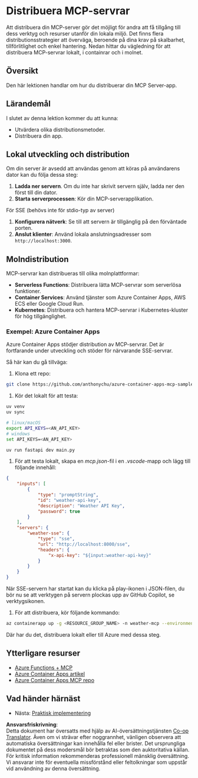 <!--
CO_OP_TRANSLATOR_METADATA:
{
  "original_hash": "1d9dc83260576b76f272d330ed93c51f",
  "translation_date": "2025-07-13T22:09:10+00:00",
  "source_file": "03-GettingStarted/09-deployment/README.md",
  "language_code": "sv"
}
-->
# Distribuera MCP-servrar

Att distribuera din MCP-server gör det möjligt för andra att få tillgång till dess verktyg och resurser utanför din lokala miljö. Det finns flera distributionsstrategier att överväga, beroende på dina krav på skalbarhet, tillförlitlighet och enkel hantering. Nedan hittar du vägledning för att distribuera MCP-servrar lokalt, i containrar och i molnet.

## Översikt

Den här lektionen handlar om hur du distribuerar din MCP Server-app.

## Lärandemål

I slutet av denna lektion kommer du att kunna:

- Utvärdera olika distributionsmetoder.
- Distribuera din app.

## Lokal utveckling och distribution

Om din server är avsedd att användas genom att köras på användarens dator kan du följa dessa steg:

1. **Ladda ner servern**. Om du inte har skrivit servern själv, ladda ner den först till din dator.  
1. **Starta serverprocessen**: Kör din MCP-serverapplikation.

För SSE (behövs inte för stdio-typ av server)

1. **Konfigurera nätverk**: Se till att servern är tillgänglig på den förväntade porten.  
1. **Anslut klienter**: Använd lokala anslutningsadresser som `http://localhost:3000`.

## Molndistribution

MCP-servrar kan distribueras till olika molnplattformar:

- **Serverless Functions**: Distribuera lätta MCP-servrar som serverlösa funktioner.  
- **Container Services**: Använd tjänster som Azure Container Apps, AWS ECS eller Google Cloud Run.  
- **Kubernetes**: Distribuera och hantera MCP-servrar i Kubernetes-kluster för hög tillgänglighet.

### Exempel: Azure Container Apps

Azure Container Apps stödjer distribution av MCP-servrar. Det är fortfarande under utveckling och stöder för närvarande SSE-servrar.

Så här kan du gå tillväga:

1. Klona ett repo:

  ```sh
  git clone https://github.com/anthonychu/azure-container-apps-mcp-sample.git
  ```

1. Kör det lokalt för att testa:

  ```sh
  uv venv
  uv sync

  # linux/macOS
  export API_KEYS=<AN_API_KEY>
  # windows
  set API_KEYS=<AN_API_KEY>

  uv run fastapi dev main.py
  ```

1. För att testa lokalt, skapa en *mcp.json*-fil i en *.vscode*-mapp och lägg till följande innehåll:

  ```json
  {
      "inputs": [
          {
              "type": "promptString",
              "id": "weather-api-key",
              "description": "Weather API Key",
              "password": true
          }
      ],
      "servers": {
          "weather-sse": {
              "type": "sse",
              "url": "http://localhost:8000/sse",
              "headers": {
                  "x-api-key": "${input:weather-api-key}"
              }
          }
      }
  }
  ```

  När SSE-servern har startat kan du klicka på play-ikonen i JSON-filen, du bör nu se att verktygen på servern plockas upp av GitHub Copilot, se verktygsikonen.

1. För att distribuera, kör följande kommando:

  ```sh
  az containerapp up -g <RESOURCE_GROUP_NAME> -n weather-mcp --environment mcp -l westus --env-vars API_KEYS=<AN_API_KEY> --source .
  ```

Där har du det, distribuera lokalt eller till Azure med dessa steg.

## Ytterligare resurser

- [Azure Functions + MCP](https://learn.microsoft.com/en-us/samples/azure-samples/remote-mcp-functions-dotnet/remote-mcp-functions-dotnet/)  
- [Azure Container Apps artikel](https://techcommunity.microsoft.com/blog/appsonazureblog/host-remote-mcp-servers-in-azure-container-apps/4403550)  
- [Azure Container Apps MCP repo](https://github.com/anthonychu/azure-container-apps-mcp-sample)  

## Vad händer härnäst

- Nästa: [Praktisk implementering](../../04-PracticalImplementation/README.md)

**Ansvarsfriskrivning**:  
Detta dokument har översatts med hjälp av AI-översättningstjänsten [Co-op Translator](https://github.com/Azure/co-op-translator). Även om vi strävar efter noggrannhet, vänligen observera att automatiska översättningar kan innehålla fel eller brister. Det ursprungliga dokumentet på dess modersmål bör betraktas som den auktoritativa källan. För kritisk information rekommenderas professionell mänsklig översättning. Vi ansvarar inte för eventuella missförstånd eller feltolkningar som uppstår vid användning av denna översättning.